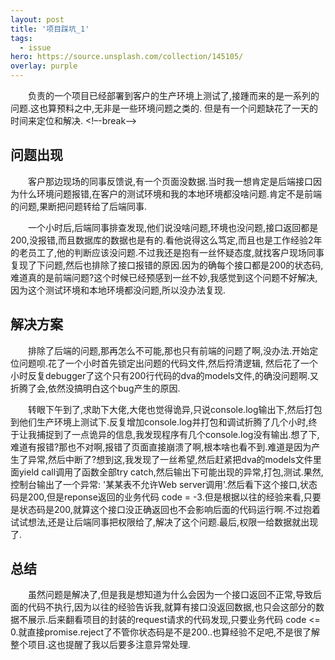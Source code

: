 ```yaml
---
layout: post
title: '项目踩坑_1'
tags:
  - issue
hero: https://source.unsplash.com/collection/145105/
overlay: purple
---
```

&emsp;&emsp;负责的一个项目已经部署到客户的生产环境上测试了,接踵而来的是一系列的问题.这也算预料之中,无非是一些环境问题之类的.
但是有一个问题缺花了一天的时间来定位和解决.
<!–-break-–>

## 问题出现
&emsp;&emsp;客户那边现场的同事反馈说,有一个页面没数据.当时我一想肯定是后端接口因为什么环境问题报错,在客户的测试环境和我的本地环境都没啥问题.肯定不是前端的问题,果断把问题转给了后端同事.

&emsp;&emsp;一个小时后,后端同事排查发现,他们说没啥问题,环境也没问题,接口返回都是200,没报错,而且数据库的数据也是有的.看他说得这么笃定,而且也是工作经验2年的老员工了,他的判断应该没问题.不过我还是抱有一丝怀疑态度,就找客户现场同事复现了下问题,然后也排除了接口报错的原因.因为的确每个接口都是200的状态码,难道真的是前端问题?这个时候已经预感到一丝不妙,我感觉到这个问题不好解决,因为这个测试环境和本地环境都没问题,所以没办法复现.

## 解决方案
&emsp;&emsp;排除了后端的问题,那再怎么不可能,那也只有前端的问题了啊,没办法.开始定位问题呗.花了一个小时首先锁定出问题的代码文件,然后捋清逻辑,
然后花了一个小时反复debugger了这个只有200行代码的dva的models文件,的确没问题啊.又折腾了会,依然没搞明白这个bug产生的原因.

&emsp;&emsp;转眼下午到了,求助下大佬,大佬也觉得诡异,只说console.log输出下,然后打包到他们生产环境上测试下.反复增加console.log并打包和调试折腾了几个小时,终于让我捕捉到了一点诡异的信息,我发现程序有几个console.log没有输出.想了下,难道有报错?那也不对啊,报错了页面直接崩溃了啊,根本啥也看不到.难道是因为产生了异常,然后中断了?想到这,我发现了一丝希望,然后赶紧把dva的models文件里面yield call调用了函数全部try catch,然后输出下可能出现的异常,打包,测试.果然,控制台输出了一个异常: '某某表不允许Web server调用'.然后看下这个接口,状态码是200,但是reponse返回的业务代码 code = -3.但是根据以往的经验来看,只要是状态码是200,就算这个接口没正确返回也不会影响后面的代码运行啊.不过抱着试试想法,还是让后端同事把权限给了,解决了这个问题.最后,权限一给数据就出现了. 


## 总结
&emsp;&emsp;虽然问题是解决了,但是我是想知道为什么会因为一个接口返回不正常,导致后面的代码不执行,因为以往的经验告诉我,就算有接口没返回数据,也只会这部分的数据不展示.后来翻看项目的封装的request请求的代码发现,只要业务代码 code <= 0.就直接promise.reject了不管你状态码是不是200..也算经验不足吧,不是很了解整个项目.这也提醒了我以后要多注意异常处理.

